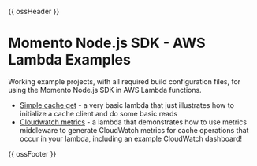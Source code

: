 {{ ossHeader }}

# Momento Node.js SDK - AWS Lambda Examples

Working example projects, with all required build configuration files, for using the Momento Node.js SDK in AWS Lambda functions.

* [Simple cache get](./simple-get) - a very basic lambda that just illustrates how to initialize a cache client and do some basic reads
* [Cloudwatch metrics](./cloudwatch-metrics) - a lambda that demonstrates how to use metrics middleware to generate CloudWatch metrics for cache operations that occur in your lambda, including an example CloudWatch dashboard!

{{ ossFooter }}
